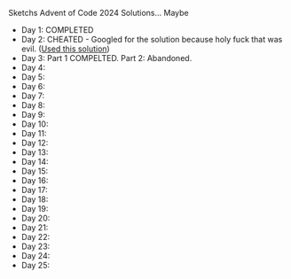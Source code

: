 Sketchs Advent of Code 2024 Solutions... Maybe

- Day 1: COMPLETED
- Day 2: CHEATED - Googled for the solution because holy fuck that was evil. ([Used this solution](https://github.com/dannyvankooten/advent-of-code/blob/main/2024-php/02.php))
- Day 3: Part 1 COMPELTED. Part 2: Abandoned.
- Day 4: 
- Day 5: 
- Day 6: 
- Day 7: 
- Day 8: 
- Day 9: 
- Day 10: 
- Day 11: 
- Day 12: 
- Day 13: 
- Day 14: 
- Day 15: 
- Day 16: 
- Day 17: 
- Day 18: 
- Day 19: 
- Day 20: 
- Day 21: 
- Day 22: 
- Day 23: 
- Day 24: 
- Day 25: 
